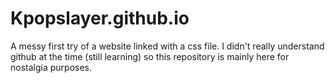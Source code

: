 # Kpopslayer.github.io
A messy first try of a website linked with a css file.
I didn't really understand github at the time (still learning) so this repository is mainly here for nostalgia purposes. 
